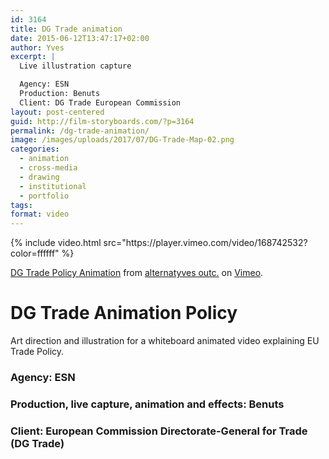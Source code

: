 ```yaml
---
id: 3164
title: DG Trade animation
date: 2015-06-12T13:47:17+02:00
author: Yves
excerpt: |
  Live illustration capture

  Agency: ESN
  Production: Benuts
  Client: DG Trade European Commission
layout: post-centered
guid: http://film-storyboards.com/?p=3164
permalink: /dg-trade-animation/
image: /images/uploads/2017/07/DG-Trade-Map-02.png
categories:
  - animation
  - cross-media
  - drawing
  - institutional
  - portfolio
tags:
format: video
---
```


<div class="full tc">
{% include video.html src="https://player.vimeo.com/video/168742532?color=ffffff" %}
<p class="pa4 link dim gren f5 i"><a href="https://vimeo.com/168742532">DG Trade Policy Animation</a> from <a href="https://vimeo.com/alternatyves">alternatyves outc.</a> on <a href="https://vimeo.com">Vimeo</a>.</p>
</div>

# DG Trade Animation Policy

Art direction and illustration for a whiteboard animated video explaining EU Trade Policy.

### Agency: ESN

### Production, live capture, animation and effects: Benuts

### Client: European Commission Directorate-General for Trade (DG Trade)
